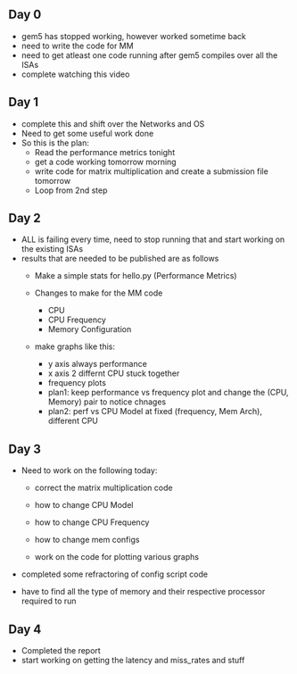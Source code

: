 ## Day 0

- gem5 has stopped working, however worked sometime back 
- need to write the code for MM
- need to get atleast one code running after gem5 compiles over all the ISAs
- complete watching this video

## Day 1

- complete this and shift over the Networks and OS
- Need to get some useful work done 
- So this is the plan:
    - Read the performance metrics tonight
    - get a code working tomorrow morning
    - write code for matrix multiplication and create a submission file tomorrow
    - Loop from 2nd step

## Day 2

- ALL is failing every time, need to stop running that and start working on the existing ISAs
- results that are needed to be published are as follows
    - Make a simple stats for hello.py (Performance Metrics)
    - Changes to make for the MM code
        - CPU
        - CPU Frequency 
        - Memory Configuration

    - make graphs like this:
        - y axis always performance 
        - x axis 2 differnt CPU stuck together
        - frequency plots
        - plan1: keep performance vs frequency plot and change the (CPU, Memory) pair to notice chnages
        - plan2: perf vs CPU Model at fixed (frequency, Mem Arch), different CPU

## Day 3

- Need to work on the following today:
    - correct the matrix multiplication code
    - how to change CPU Model 
    - how to change CPU Frequency
    - how to change mem configs

    - work on the code for plotting various graphs

- completed some refractoring of config script code
- have to find all the type of memory and their respective processor required to run

## Day 4
- Completed the report
- start working on getting the latency and miss_rates and stuff